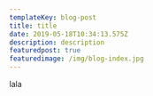```yaml
---
templateKey: blog-post
title: title
date: 2019-05-18T10:34:13.575Z
description: description
featuredpost: true
featuredimage: /img/blog-index.jpg
---
```

lala

